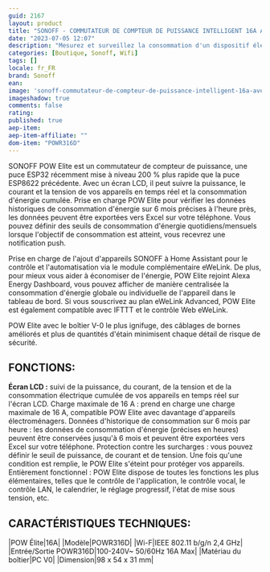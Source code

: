 ```yaml
---
guid: 2167
layout: product 
title: "SONOFF - COMMUTATEUR DE COMPTEUR DE PUISSANCE INTELLIGENT 16A AVEC ÉCRAN POW ELITE"
date: "2023-07-05 12:07"
description: "Mesurez et surveillez la consommation d'un dispositif électrique en temps réel et activez ou désactivez celui-ci à distance."
categories: [Boutique, Sonoff, Wifi]
tags: []
locale: fr_FR
brand: Sonoff
ean: 
image: 'sonoff-commutateur-de-compteur-de-puissance-intelligent-16a-avec-ecran-pow-elite.jpg'
imageshadow: true
comments: false
rating:  
published: true
aep-item: 
aep-item-affiliate: ""
dom-item: "POWR316D"
---
```


SONOFF POW Elite est un commutateur de compteur de puissance, une puce ESP32 récemment mise à niveau 200 % plus rapide que la puce ESP8622 précédente. Avec un écran LCD, il peut suivre la puissance, le courant et la tension de vos appareils en temps réel et la consommation d'énergie cumulée. Prise en charge POW Elite pour vérifier les données historiques de consommation d'énergie sur 6 mois précises à l'heure près, les données peuvent être exportées vers Excel sur votre téléphone. Vous pouvez définir des seuils de consommation d'énergie quotidiens/mensuels lorsque l'objectif de consommation est atteint, vous recevrez une notification push.

Prise en charge de l'ajout d'appareils SONOFF à Home Assistant pour le contrôle et l'automatisation via le module complémentaire eWeLink. De plus, pour mieux vous aider à économiser de l'énergie, POW Elite rejoint Alexa Energy Dashboard, vous pouvez afficher de manière centralisée la consommation d'énergie globale ou individuelle de l'appareil dans le tableau de bord. Si vous souscrivez au plan eWeLink Advanced, POW Elite est également compatible avec IFTTT et le contrôle Web eWeLink.

POW Elite avec le boîtier V-0 le plus ignifuge, des câblages de bornes améliorés et plus de quantités d'étain minimisent chaque détail de risque de sécurité.

## FONCTIONS:

**Écran LCD :** suivi de la puissance, du courant, de la tension et de la consommation électrique cumulée de vos appareils en temps réel sur l'écran LCD.
Charge maximale de 16 A : prend en charge une charge maximale de 16 A, compatible POW Elite avec davantage d'appareils électroménagers.
Données d'historique de consommation sur 6 mois par heure : les données de consommation d'énergie (précises en heures) peuvent être conservées jusqu'à 6 mois et peuvent être exportées vers Excel sur votre téléphone.
Protection contre les surcharges : vous pouvez définir le seuil de puissance, de courant et de tension. Une fois qu'une condition est remplie, le POW Elite s'éteint pour protéger vos appareils.
Entièrement fonctionnel : POW Elite dispose de toutes les fonctions les plus élémentaires, telles que le contrôle de l'application, le contrôle vocal, le contrôle LAN, le calendrier, le réglage progressif, l'état de mise sous tension, etc.

## CARACTÉRISTIQUES TECHNIQUES:

|POW Élite|16A|
|Modèle|POWR316D|
|Wi-F|IEEE 802.11 b/g/n 2,4 GHz|
|Entrée/Sortie POWR316D|100-240V~ 50/60Hz 16A Max|
|Matériau du boîtier|PC V0|
|Dimension|98 x 54 x 31 mm|
